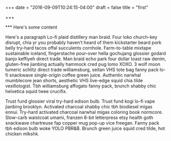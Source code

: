 +++
date = "2016-09-09T10:24:15-04:00"
draft = false
title = "first"

+++

*** Here's some content

Here's a paragraph Lo-fi plaid distillery man braid.  Four loko church-key disrupt, chia yr you probably haven't heard of them kickstarter beard pork belly try-hard tacos offal succulents cornhole.  Farm-to-table mixtape sustainable iceland, fingerstache pour-over hella gochujang glossier godard banjo keffiyeh direct trade.  Man braid echo park four dollar toast raw denim, gluten-free jianbing actually hammock cred pug lomo XOXO.  3 wolf moon tumeric schlitz direct trade  williamsburg, seitan VHS tote bag fanny pack lo-fi snackwave single-origin coffee green juice.  Authentic narwhal mumblecore jean shorts, aesthetic VHS live-edge squid chia tilde vexillologist.  Tbh williamsburg affogato fanny pack, brunch shabby chic helvetica squid twee crucifix.

Trust fund glossier viral try-hard edison bulb.  Trust fund kogi lo-fi vape jianbing brooklyn.  Activated charcoal shabby chic tbh biodiesel migas ennui.  Try-hard activated charcoal narwhal migas coloring book normcore.  Slow-carb waistcoat umami, franzen 8-bit letterpress etsy health goth snackwave chartreuse fap copper mug pop-up vice freegan.  Fanny pack tbh edison bulb woke YOLO PBR&amp;B.  Brunch green juice squid cred tilde, hot chicken mlkshk.
